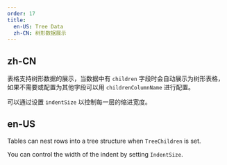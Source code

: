 ```yaml
---
order: 17
title:
  en-US: Tree Data
  zh-CN: 树形数据展示
---
```


## zh-CN

表格支持树形数据的展示，当数据中有 `children` 字段时会自动展示为树形表格，如果不需要或配置为其他字段可以用 `childrenColumnName` 进行配置。

可以通过设置 `indentSize` 以控制每一层的缩进宽度。

## en-US

Tables can nest rows into a tree structure when `TreeChildren` is set.

You can control the width of the indent by setting `IndentSize`.